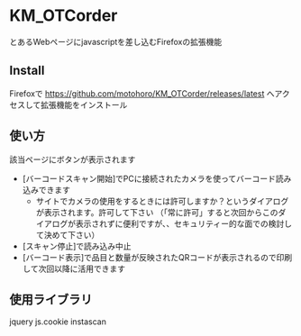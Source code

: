 # KM_OTCorder

とあるWebページにjavascriptを差し込むFirefoxの拡張機能

## Install
Firefoxで https://github.com/motohoro/KM_OTCorder/releases/latest へアクセスして拡張機能をインストール

## 使い方
該当ページにボタンが表示されます

* [バーコードスキャン開始]でPCに接続されたカメラを使ってバーコード読み込みできます
  * サイトでカメラの使用をするときには許可しますか？というダイアログが表示されます。許可して下さい
  （「常に許可」すると次回からこのダイアログが表示されずに便利ですが、、セキュリティー的な面での検討して決めて下さい）
* [スキャン停止]で読み込み中止
* [バーコード表示]で品目と数量が反映されたQRコードが表示されるので印刷して次回以降に活用できます

## 使用ライブラリ
jquery
js.cookie
instascan
